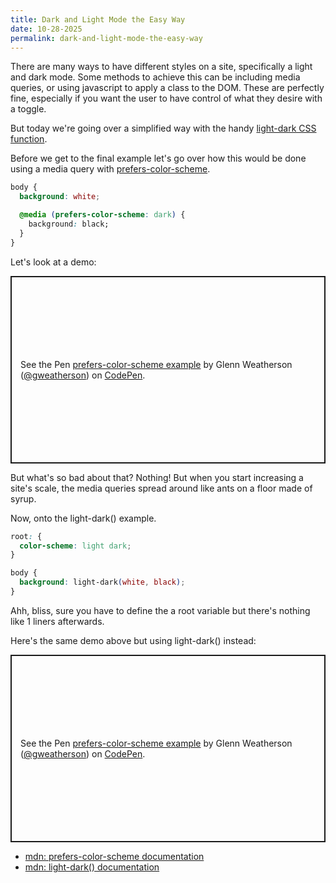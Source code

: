 ```yaml
---
title: Dark and Light Mode the Easy Way
date: 10-28-2025
permalink: dark-and-light-mode-the-easy-way
---
```


There are many ways to have different styles on a site, specifically a light and dark mode. Some methods to achieve this can be including media queries, or using javascript to apply a class to the DOM. These are perfectly fine, especially if you want the user to have control of what they desire with a toggle.

But today we're going over a simplified way with the handy [light-dark CSS function](https://developer.mozilla.org/en-US/docs/Web/CSS/color_value/light-dark).

Before we get to the final example let's go over how this would be done using a media query with [prefers-color-scheme](https://developer.mozilla.org/en-US/docs/Web/CSS/@media/prefers-color-scheme).

```css
body {
  background: white;

  @media (prefers-color-scheme: dark) {
    background: black;
  }
}
```

Let's look at a demo:
<p class="codepen" data-height="300" data-default-tab="html,result" data-slug-hash="PwZBZWz" data-pen-title="prefers-color-scheme example" data-user="gweatherson" style="height: 300px; box-sizing: border-box; display: flex; align-items: center; justify-content: center; border: 2px solid; margin: 1em 0; padding: 1em;">
      <span>See the Pen <a href="https://codepen.io/gweatherson/pen/PwZBZWz">
  prefers-color-scheme example</a> by Glenn Weatherson (<a href="https://codepen.io/gweatherson">@gweatherson</a>)
  on <a href="https://codepen.io">CodePen</a>.</span>
      </p>
<script async src="https://public.codepenassets.com/embed/index.js"></script>

But what's so bad about that? Nothing! But when you start increasing a site's scale, the media queries spread around like ants on a floor made of syrup.


Now, onto the light-dark() example.

```css
root: {
  color-scheme: light dark;
}

body {
  background: light-dark(white, black);
}
```

Ahh, bliss, sure you have to define the a root variable but there's nothing like 1 liners afterwards.

Here's the same demo above but using light-dark() instead:

<p class="codepen" data-height="300" data-default-tab="html,result" data-slug-hash="ByjPqEG" data-pen-title="prefers-color-scheme example" data-user="gweatherson" style="height: 300px; box-sizing: border-box; display: flex; align-items: center; justify-content: center; border: 2px solid; margin: 1em 0; padding: 1em;">
      <span>See the Pen <a href="https://codepen.io/gweatherson/pen/ByjPqEG">
  prefers-color-scheme example</a> by Glenn Weatherson (<a href="https://codepen.io/gweatherson">@gweatherson</a>)
  on <a href="https://codepen.io">CodePen</a>.</span>
</p>

* [mdn: prefers-color-scheme documentation](https://developer.mozilla.org/en-US/docs/Web/CSS/@media/prefers-color-scheme)
* [mdn: light-dark() documentation](https://developer.mozilla.org/en-US/docs/Web/CSS/color_value/light-dark)
